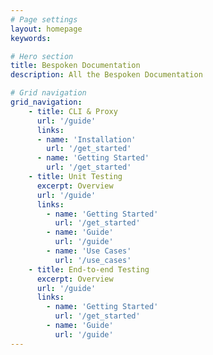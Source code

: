 ```yaml
---
# Page settings
layout: homepage
keywords:

# Hero section
title: Bespoken Documentation
description: All the Bespoken Documentation

# Grid navigation
grid_navigation:
    - title: CLI & Proxy
      url: '/guide'
      links:
      - name: 'Installation'
        url: '/get_started'
      - name: 'Getting Started'
        url: '/get_started'
    - title: Unit Testing
      excerpt: Overview
      url: '/guide'
      links:
        - name: 'Getting Started'
          url: '/get_started'
        - name: 'Guide'
          url: '/guide'
        - name: 'Use Cases'
          url: '/use_cases'
    - title: End-to-end Testing
      excerpt: Overview
      url: '/guide'
      links:
        - name: 'Getting Started'
          url: '/get_started'
        - name: 'Guide'
          url: '/guide'
---
```

